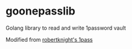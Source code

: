 # goonepasslib
Golang library to read and write 1password vault

Modified from [robertknight's 1pass](https://github.com/robertknight/1pass)